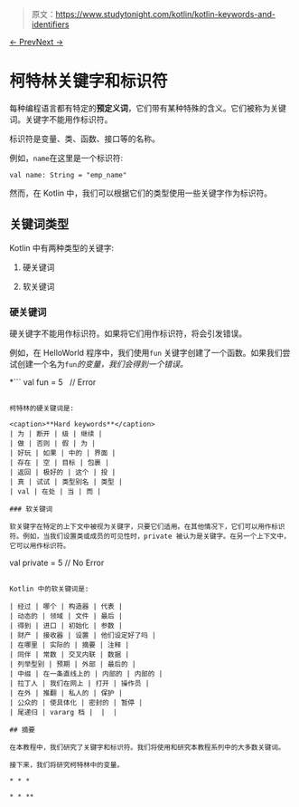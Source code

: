 > 原文：<https://www.studytonight.com/kotlin/kotlin-keywords-and-identifiers>

[← Prev](/kotlin/how-to-run-kotlin-program-using-compiler "Run Kotlin Program")[Next →](/kotlin/kotlin-variables-and-constants "Variables and Constants")

# 柯特林关键字和标识符

每种编程语言都有特定的**预定义词**，它们带有某种特殊的含义。它们被称为关键词。关键字不能用作标识符。

标识符是变量、类、函数、接口等的名称。

例如，`name`在这里是一个标识符:

```
val name: String = "emp_name" 
```

然而，在 Kotlin 中，我们可以根据它们的类型使用一些关键字作为标识符。

## 关键词类型

Kotlin 中有两种类型的关键字:

1.  硬关键词

2.  软关键词

### 硬关键词

硬关键字不能用作标识符。如果将它们用作标识符，将会引发错误。

例如，在 HelloWorld 程序中，我们使用`fun` 关键字创建了一个函数。如果我们尝试创建一个名为`fun`*的变量，我们会得到一个错误。*

 *```
val fun = 5   // Error
```

柯特林的硬关键词是:

<caption>**Hard keywords**</caption>
| 为 | 断开 | 级 | 继续 |
| 做 | 否则 | 假 | 为 |
| 好玩 | 如果 | 中的 | 界面 |
| 存在 | 空 | 目标 | 包裹 |
| 返回 | 极好的 | 这个 | 投 |
| 真 | 试试 | 类型别名 | 类型 |
| val | 在处 | 当 | 而 |

### 软关键词

软关键字在特定的上下文中被视为关键字，只要它们适用。在其他情况下，它们可以用作标识符。例如，当我们设置类或成员的可见性时，private 被认为是关键字。在另一个上下文中，它可以用作标识符。

```
val private = 5 // No Error
```

Kotlin 中的软关键词是:

| 经过 | 哪个 | 构造器 | 代表 |
| 动态的 | 领域 | 文件 | 最后 |
| 得到 | 进口 | 初始化 | 参数 |
| 财产 | 接收器 | 设置 | 他们设定好了吗 |
| 在哪里 | 实际的 | 摘要 | 注释 |
| 同伴 | 常数 | 交叉内联 | 数据 |
| 列举型别 | 预期 | 外部 | 最后的 |
| 中缀 | 在一条直线上的 | 内部的 | 内部的 |
| 拉丁人 | 我们在网上 | 打开 | 操作员 |
| 在外 | 推翻 | 私人的 | 保护 |
| 公众的 | 使具体化 | 密封的 | 暂停 |
| 尾递归 | vararg 档 |  |  |

## 摘要

在本教程中，我们研究了关键字和标识符。我们将使用和研究本教程系列中的大多数关键词。

接下来，我们将研究柯特林中的变量。

* * *

* * **